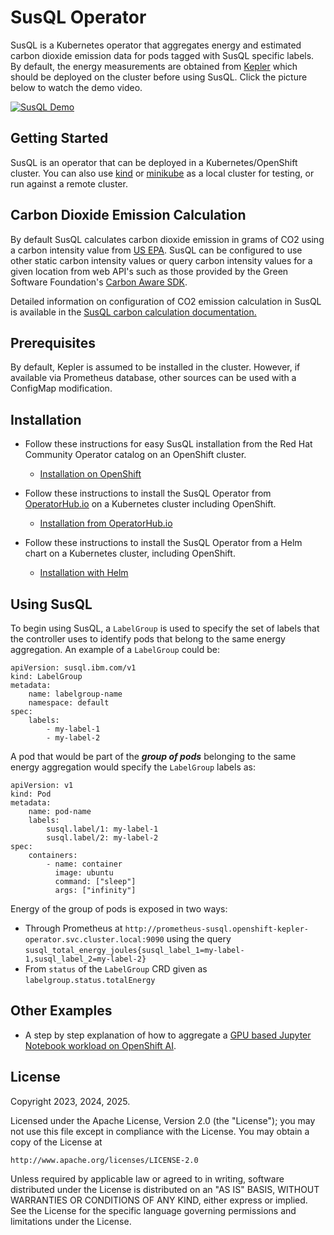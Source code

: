 # SusQL Operator

SusQL is a Kubernetes operator that aggregates energy and estimated carbon dioxide emission data for pods tagged with SusQL specific labels. By default, the energy measurements are obtained from [Kepler](https://sustainable-computing.io/) which should be deployed on the cluster before using SusQL. Click the picture below to watch the demo video.

[![SusQL Demo](https://github.com/sustainable-computing-io/susql-operator/wiki/files/SusQL-Demo-2024-10-Thumbnail.png)](https://youtu.be/9CwuhOfVtjE)

## Getting Started

SusQL is an operator that can be deployed in a Kubernetes/OpenShift cluster. You can also use [kind](https://sigs.k8s.io/kind) or [minikube](https://minikube.sigs.k8s.io/) as a local cluster for testing, or run against a remote cluster.

## Carbon Dioxide Emission Calculation

By default SusQL calculates carbon dioxide emission in grams of CO2 using a carbon intensity value from 
[US EPA](https://www.epa.gov/energy/greenhouse-gases-equivalencies-calculator-calculations-and-references).
SusQL can be configured to use other static carbon intensity values or query carbon intensity values for a
given location from web API's such as those provided by
the Green Software Foundation's [Carbon Aware SDK](https://github.com/Green-Software-Foundation/carbon-aware-sdk).

Detailed information on configuration of CO2 emission calculation in SusQL is available in the [SusQL carbon
calculation documentation.](doc/carbon.md)

## Prerequisites

By default, Kepler is assumed to be installed in the cluster. However, if available via Prometheus database, other sources can be used with a ConfigMap modification.

## Installation

- Follow these instructions for easy SusQL installation from the Red Hat Community Operator catalog on an OpenShift cluster.
  - [Installation on OpenShift](doc/openshift-installation.md)

- Follow these instructions to install the SusQL Operator from [OperatorHub.io](https://operatorhub.io) on a Kubernetes cluster including OpenShift.
  - [Installation from OperatorHub.io](doc/operatorhub-installation.md)

- Follow these instructions to install the SusQL Operator from a Helm chart on a Kubernetes cluster, including OpenShift.
  - [Installation with Helm](doc/helm-installation.md)
 

## Using SusQL

To begin using SusQL, a `LabelGroup` is used to specify the set of labels that the controller uses to identify pods that belong to the same energy aggregation. An example of a `LabelGroup` could be:

```
apiVersion: susql.ibm.com/v1
kind: LabelGroup
metadata:
    name: labelgroup-name
    namespace: default
spec:
    labels:
        - my-label-1
        - my-label-2
```

A pod that would be part of the ***group of pods*** belonging to the same energy aggregation would specify the `LabelGroup` labels as:

```
apiVersion: v1
kind: Pod
metadata:
    name: pod-name
    labels:
        susql.label/1: my-label-1
        susql.label/2: my-label-2
spec:
    containers:
        - name: container
          image: ubuntu
          command: ["sleep"]
          args: ["infinity"]
```

Energy of the group of pods is exposed in two ways:

* Through Prometheus at `http://prometheus-susql.openshift-kepler-operator.svc.cluster.local:9090` using the query `susql_total_energy_joules{susql_label_1=my-label-1,susql_label_2=my-label-2}`
* From `status` of the `LabelGroup` CRD given as `labelgroup.status.totalEnergy`

## Other Examples
- A step by step explanation of how to aggregate a [GPU based Jupyter Notebook workload on OpenShift AI](doc/openshift-ai-example-notebook.md).


## License

Copyright 2023, 2024, 2025.

Licensed under the Apache License, Version 2.0 (the "License");
you may not use this file except in compliance with the License.
You may obtain a copy of the License at

    http://www.apache.org/licenses/LICENSE-2.0

Unless required by applicable law or agreed to in writing, software
distributed under the License is distributed on an "AS IS" BASIS,
WITHOUT WARRANTIES OR CONDITIONS OF ANY KIND, either express or implied.
See the License for the specific language governing permissions and
limitations under the License.

